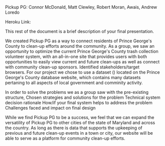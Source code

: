 Pickup PG: Connor McDonald, Matt Clewley, Robert Moran, Awais, Andrew Loredo

Heroku Link: 

This rest of the document is a brief description of your final presentation.

We created Pickup PG as a way to connect residents of Prince George's County to clean-up efforts around the community. As a group, we saw an opportunity to optimize the current Prince George's County trash collection volunteer system, with an all-in-one site that provides users with both opportunities to easily view current and future clean-ups as well as connect with community clean-up sponsors. 
Identified stakeholders/target browsers. For our project we chose to use a dataset () located on the Prince George's County database website, which contains many datasets pertaning to all aspects of local government and comminity activity.

In order to solve the problems we as a group saw with the pre-existing structure, 
Chosen strategies and solutions for the problem
Technical system decision rationale
How/if your final system helps to address the problem
Challenges faced and impact on final design

While we find Pickup PG to be a success, we feel that we can expand the versatility of Pickup PG to other cities of the state of Maryland and across the country. As long as there is data that supports the upkeeping of previous and future clean-up events in a town or city, our website will be able to serve as a platform for community clean-up efforts. 
